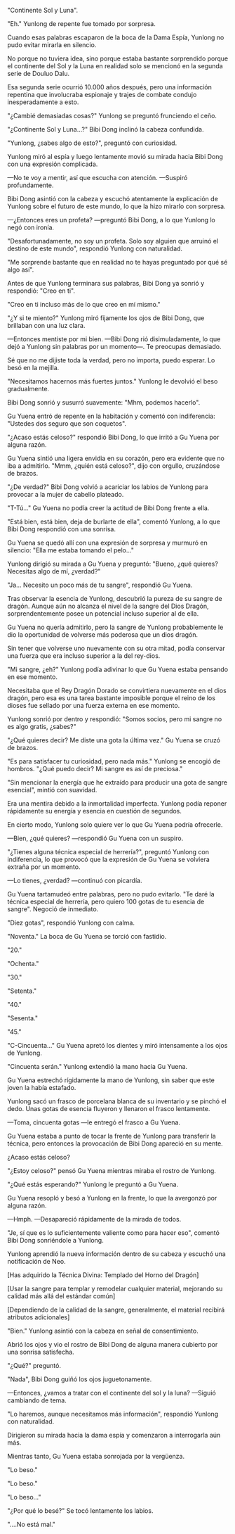
"Continente Sol y Luna".

"Eh." Yunlong de repente fue tomado por sorpresa.

Cuando esas palabras escaparon de la boca de la Dama Espía, Yunlong no pudo evitar mirarla en silencio.

No porque no tuviera idea, sino porque estaba bastante sorprendido porque el continente del Sol y la Luna en realidad solo se mencionó en la segunda serie de Douluo Dalu.

Esa segunda serie ocurrió 10.000 años después, pero una información repentina que involucraba espionaje y trajes de combate condujo inesperadamente a esto.

"¿Cambié demasiadas cosas?" Yunlong se preguntó frunciendo el ceño.

"¿Continente Sol y Luna...?" Bibi Dong inclinó la cabeza confundida.

"Yunlong, ¿sabes algo de esto?", preguntó con curiosidad.

Yunlong miró al espía y luego lentamente movió su mirada hacia Bibi Dong con una expresión complicada.

—No te voy a mentir, así que escucha con atención. —Suspiró profundamente.

Bibi Dong asintió con la cabeza y escuchó atentamente la explicación de Yunlong sobre el futuro de este mundo, lo que la hizo mirarlo con sorpresa.

—¿Entonces eres un profeta? —preguntó Bibi Dong, a lo que Yunlong lo negó con ironía.

"Desafortunadamente, no soy un profeta. Solo soy alguien que arruinó el destino de este mundo", respondió Yunlong con naturalidad.

"Me sorprende bastante que en realidad no te hayas preguntado por qué sé algo así".

Antes de que Yunlong terminara sus palabras, Bibi Dong ya sonrió y respondió: "Creo en ti".

"Creo en ti incluso más de lo que creo en mí mismo."

"¿Y si te miento?" Yunlong miró fijamente los ojos de Bibi Dong, que brillaban con una luz clara.

—Entonces mentiste por mi bien. —Bibi Dong rió disimuladamente, lo que dejó a Yunlong sin palabras por un momento—. Te preocupas demasiado.

Sé que no me dijiste toda la verdad, pero no importa, puedo esperar. Lo besó en la mejilla.

"Necesitamos hacernos más fuertes juntos." Yunlong le devolvió el beso gradualmente.

Bibi Dong sonrió y susurró suavemente: "Mhm, podemos hacerlo".

Gu Yuena entró de repente en la habitación y comentó con indiferencia: "Ustedes dos seguro que son coquetos".

"¿Acaso estás celoso?" respondió Bibi Dong, lo que irritó a Gu Yuena por alguna razón.

Gu Yuena sintió una ligera envidia en su corazón, pero era evidente que no iba a admitirlo. "Mmm, ¿quién está celoso?", dijo con orgullo, cruzándose de brazos.

"¿De verdad?" Bibi Dong volvió a acariciar los labios de Yunlong para provocar a la mujer de cabello plateado.

"T-Tú..." Gu Yuena no podía creer la actitud de Bibi Dong frente a ella.

"Está bien, está bien, deja de burlarte de ella", comentó Yunlong, a lo que Bibi Dong respondió con una sonrisa.

Gu Yuena se quedó allí con una expresión de sorpresa y murmuró en silencio: "Ella me estaba tomando el pelo..."

Yunlong dirigió su mirada a Gu Yuena y preguntó: "Bueno, ¿qué quieres? Necesitas algo de mí, ¿verdad?"

"Ja... Necesito un poco más de tu sangre", respondió Gu Yuena.

Tras observar la esencia de Yunlong, descubrió la pureza de su sangre de dragón. Aunque aún no alcanza el nivel de la sangre del Dios Dragón, sorprendentemente posee un potencial incluso superior al de ella.

Gu Yuena no quería admitirlo, pero la sangre de Yunlong probablemente le dio la oportunidad de volverse más poderosa que un dios dragón.

Sin tener que volverse uno nuevamente con su otra mitad, podía conservar una fuerza que era incluso superior a la del rey-dios.

"Mi sangre, ¿eh?" Yunlong podía adivinar lo que Gu Yuena estaba pensando en ese momento.

Necesitaba que el Rey Dragón Dorado se convirtiera nuevamente en el dios dragón, pero esa es una tarea bastante imposible porque el reino de los dioses fue sellado por una fuerza externa en ese momento.

Yunlong sonrió por dentro y respondió: "Somos socios, pero mi sangre no es algo gratis, ¿sabes?"

"¿Qué quieres decir? Me diste una gota la última vez." Gu Yuena se cruzó de brazos.

"Es para satisfacer tu curiosidad, pero nada más." Yunlong se encogió de hombros. "¿Qué puedo decir? Mi sangre es así de preciosa."

"Sin mencionar la energía que he extraído para producir una gota de sangre esencial", mintió con suavidad.

Era una mentira debido a la inmortalidad imperfecta. Yunlong podía reponer rápidamente su energía y esencia en cuestión de segundos.

En cierto modo, Yunlong solo quiere ver lo que Gu Yuena podría ofrecerle.

—Bien, ¿qué quieres? —respondió Gu Yuena con un suspiro.

"¿Tienes alguna técnica especial de herrería?", preguntó Yunlong con indiferencia, lo que provocó que la expresión de Gu Yuena se volviera extraña por un momento.

—Lo tienes, ¿verdad? —continuó con picardía.

Gu Yuena tartamudeó entre palabras, pero no pudo evitarlo. "Te daré la técnica especial de herrería, pero quiero 100 gotas de tu esencia de sangre". Negoció de inmediato.

"Diez gotas", respondió Yunlong con calma.

"Noventa." La boca de Gu Yuena se torció con fastidio.

"20."

"Ochenta."

"30."

"Setenta."

"40."

"Sesenta."

"45."

"C-Cincuenta..." Gu Yuena apretó los dientes y miró intensamente a los ojos de Yunlong.

"Cincuenta serán." Yunlong extendió la mano hacia Gu Yuena.

Gu Yuena estrechó rígidamente la mano de Yunlong, sin saber que este joven la había estafado.

Yunlong sacó un frasco de porcelana blanca de su inventario y se pinchó el dedo. Unas gotas de esencia fluyeron y llenaron el frasco lentamente.

—Toma, cincuenta gotas —le entregó el frasco a Gu Yuena.

Gu Yuena estaba a punto de tocar la frente de Yunlong para transferir la técnica, pero entonces la provocación de Bibi Dong apareció en su mente.

¿Acaso estás celoso?

"¿Estoy celoso?" pensó Gu Yuena mientras miraba el rostro de Yunlong.

"¿Qué estás esperando?" Yunlong le preguntó a Gu Yuena.

Gu Yuena resopló y besó a Yunlong en la frente, lo que la avergonzó por alguna razón.

—Hmph. —Desapareció rápidamente de la mirada de todos.

"Je, sí que es lo suficientemente valiente como para hacer eso", comentó Bibi Dong sonriéndole a Yunlong.

Yunlong aprendió la nueva información dentro de su cabeza y escuchó una notificación de Neo.

[Has adquirido la Técnica Divina: Templado del Horno del Dragón]

[Usar la sangre para templar y remodelar cualquier material, mejorando su calidad más allá del estándar común]

[Dependiendo de la calidad de la sangre, generalmente, el material recibirá atributos adicionales]

"Bien." Yunlong asintió con la cabeza en señal de consentimiento.

Abrió los ojos y vio el rostro de Bibi Dong de alguna manera cubierto por una sonrisa satisfecha.

"¿Qué?" preguntó.

"Nada", Bibi Dong guiñó los ojos juguetonamente.

—Entonces, ¿vamos a tratar con el continente del sol y la luna? —Siguió cambiando de tema.

"Lo haremos, aunque necesitamos más información", respondió Yunlong con naturalidad.

Dirigieron su mirada hacia la dama espía y comenzaron a interrogarla aún más.

Mientras tanto, Gu Yuena estaba sonrojada por la vergüenza.

"Lo beso."

"Lo beso."

"Lo beso..."

"¿Por qué lo besé?" Se tocó lentamente los labios.

"....No está mal."